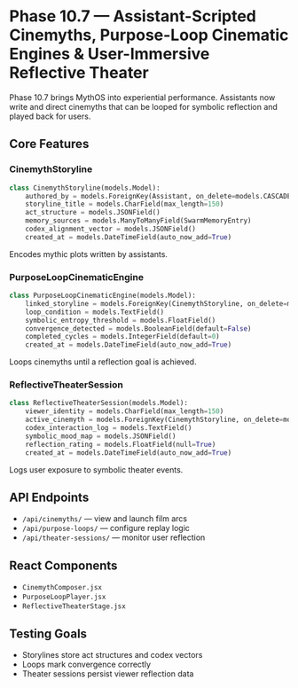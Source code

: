 # Phase 10.7 — Assistant-Scripted Cinemyths, Purpose-Loop Cinematic Engines & User-Immersive Reflective Theater

Phase 10.7 brings MythOS into experiential performance. Assistants now write and direct cinemyths that can be looped for symbolic reflection and played back for users.

## Core Features

### CinemythStoryline
```python
class CinemythStoryline(models.Model):
    authored_by = models.ForeignKey(Assistant, on_delete=models.CASCADE)
    storyline_title = models.CharField(max_length=150)
    act_structure = models.JSONField()
    memory_sources = models.ManyToManyField(SwarmMemoryEntry)
    codex_alignment_vector = models.JSONField()
    created_at = models.DateTimeField(auto_now_add=True)
```
Encodes mythic plots written by assistants.

### PurposeLoopCinematicEngine
```python
class PurposeLoopCinematicEngine(models.Model):
    linked_storyline = models.ForeignKey(CinemythStoryline, on_delete=models.CASCADE)
    loop_condition = models.TextField()
    symbolic_entropy_threshold = models.FloatField()
    convergence_detected = models.BooleanField(default=False)
    completed_cycles = models.IntegerField(default=0)
    created_at = models.DateTimeField(auto_now_add=True)
```
Loops cinemyths until a reflection goal is achieved.

### ReflectiveTheaterSession
```python
class ReflectiveTheaterSession(models.Model):
    viewer_identity = models.CharField(max_length=150)
    active_cinemyth = models.ForeignKey(CinemythStoryline, on_delete=models.CASCADE)
    codex_interaction_log = models.TextField()
    symbolic_mood_map = models.JSONField()
    reflection_rating = models.FloatField(null=True)
    created_at = models.DateTimeField(auto_now_add=True)
```
Logs user exposure to symbolic theater events.

## API Endpoints
- `/api/cinemyths/` — view and launch film arcs
- `/api/purpose-loops/` — configure replay logic
- `/api/theater-sessions/` — monitor user reflection

## React Components
- `CinemythComposer.jsx`
- `PurposeLoopPlayer.jsx`
- `ReflectiveTheaterStage.jsx`

## Testing Goals
- Storylines store act structures and codex vectors
- Loops mark convergence correctly
- Theater sessions persist viewer reflection data
